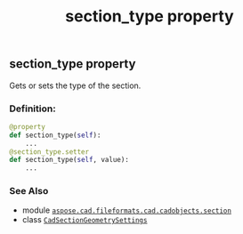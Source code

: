 ﻿---
title: section_type property
second_title: Aspose.CAD for Python via .NET API References
description: 
type: docs
weight: 190
url: /python-net/aspose.cad.fileformats.cad.cadobjects.section/cadsectiongeometrysettings/section_type/
is_root: false
---

## section_type property


Gets or sets the type of the section.
### Definition:
```python
@property
def section_type(self):
    ...
@section_type.setter
def section_type(self, value):
    ...
```

### See Also
* module [`aspose.cad.fileformats.cad.cadobjects.section`](../../)
* class [`CadSectionGeometrySettings`](/cad/python-net/aspose.cad.fileformats.cad.cadobjects.section/cadsectiongeometrysettings)
